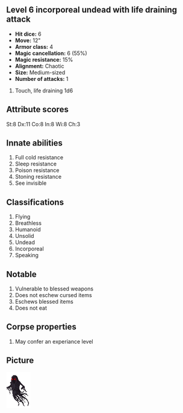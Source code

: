 ## Level 6 incorporeal undead with life draining attack
- **Hit dice:** 6
- **Move:** 12"
- **Armor class:** 4
- **Magic cancellation:** 6 (55%)
- **Magic resistance:** 15%
- **Alignment:** Chaotic
- **Size:** Medium-sized
- **Number of attacks:** 1
1. Touch, life draining 1d6
## Attribute scores
St:8 Dx:11 Co:8 In:8 Wi:8 Ch:3
## Innate abilities
1. Full cold resistance
2. Sleep resistance
3. Poison resistance
4. Stoning resistance
5. See invisible
## Classifications
1. Flying
2. Breathless
3. Humanoid
4. Unsolid
5. Undead
6. Incorporeal
7. Speaking
## Notable
1. Vulnerable to blessed weapons
2. Does not eschew cursed items
3. Eschews blessed items
4. Does not eat
## Corpse properties
1. May confer an experiance level
## Picture
![Wraith](https://github.com/hyvanmielenpelit/GnollHackTileSet/blob/main/Monsters/wraith/wraith.png)
